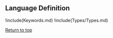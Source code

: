 ## Language Definition

!include(Keywords.md)
!include(Types/Types.md)

[Return to top](#pattern-programming-language)
